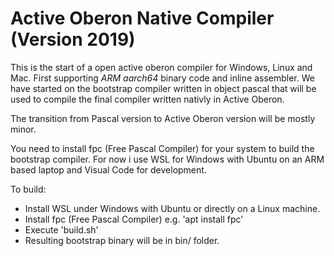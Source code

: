 # Active Oberon Native Compiler (Version 2019)

This is the start of  a open active oberon compiler for Windows, Linux and Mac. First supporting *ARM aarch64* binary code and inline assembler. We have started on the bootstrap compiler written in object pascal that will be used to compile the final compiler written nativly in Active Oberon.

The transition from Pascal version to Active Oberon version will be mostly minor.

You need to install fpc (Free Pascal Compiler) for your system to build the bootstrap compiler. For now i use WSL for Windows with Ubuntu on an ARM based laptop and Visual Code for development.

To build:
- Install WSL under Windows with Ubuntu or directly on a Linux machine.
- Install fpc (Free Pascal Compiler) e.g. 'apt install fpc'
- Execute 'build.sh'
- Resulting bootstrap binary will be in bin/ folder.

  
